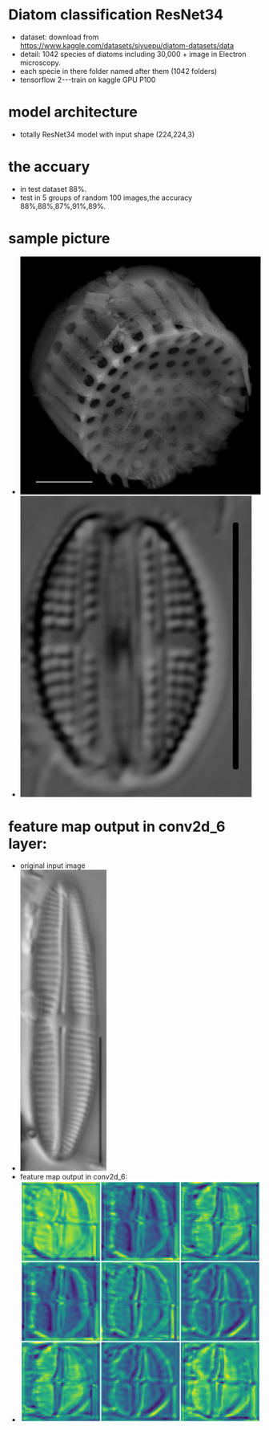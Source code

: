 # Diatom classification ResNet34
- dataset: download from https://www.kaggle.com/datasets/siyuepu/diatom-datasets/data
- detail: 1042 species of diatoms including 30,000 + image in Electron microscopy.
- each specie in there folder named after them (1042 folders)
- tensorflow 2---train on kaggle GPU P100
# model architecture
- totally ResNet34 model with input shape (224,224,3)
# the accuary
- in test dataset 88%.
-  test in 5 groups of random 100 images,the accuracy 88%,88%,87%,91%,89%.
# sample picture

- ![sample1](sample1.jpg)
- ![sample2](sample2.jpg)

# feature map output in conv2d_6 layer:
- original input image
- ![inputimage](input.jpg)
- feature map output in conv2d_6:
- ![featuremap](output.jpg)
